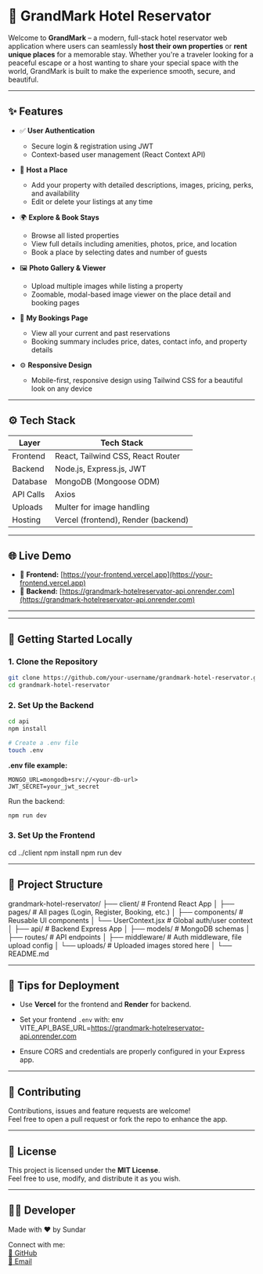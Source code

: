 # 🏨 GrandMark Hotel Reservator

Welcome to **GrandMark** – a modern, full-stack hotel reservator web application where users can seamlessly **host their own properties** or **rent unique places** for a memorable stay. 
Whether you're a traveler looking for a peaceful escape or a host wanting to share your special space with the world, GrandMark is built to make the experience smooth, secure, and beautiful.

---

## ✨ Features

- ✅ **User Authentication**
  - Secure login & registration using JWT
  - Context-based user management (React Context API)
  
- 🏡 **Host a Place**
  - Add your property with detailed descriptions, images, pricing, perks, and availability
  - Edit or delete your listings at any time
  
- 🌍 **Explore & Book Stays**
  - Browse all listed properties
  - View full details including amenities, photos, price, and location
  - Book a place by selecting dates and number of guests
  
- 🖼️ **Photo Gallery & Viewer**
  - Upload multiple images while listing a property
  - Zoomable, modal-based image viewer on the place detail and booking pages
  
- 📅 **My Bookings Page**
  - View all your current and past reservations
  - Booking summary includes price, dates, contact info, and property details

- ⚙️ **Responsive Design**
  - Mobile-first, responsive design using Tailwind CSS for a beautiful look on any device

---

## ⚙️ Tech Stack

| Layer      | Tech Stack                          |
|------------|--------------------------------------|
| Frontend   | React, Tailwind CSS, React Router    |
| Backend    | Node.js, Express.js, JWT             |
| Database   | MongoDB (Mongoose ODM)               |
| API Calls  | Axios                                |
| Uploads    | Multer for image handling            |
| Hosting    | Vercel (frontend), Render (backend)  |

---

## 🌐 Live Demo

- 🔗 **Frontend:** [https://your-frontend.vercel.app](https://your-frontend.vercel.app)
- 🔗 **Backend:** [https://grandmark-hotelreservator-api.onrender.com](https://grandmark-hotelreservator-api.onrender.com)

---


---

## 🚀 Getting Started Locally

### 1. Clone the Repository

```bash
git clone https://github.com/your-username/grandmark-hotel-reservator.git
cd grandmark-hotel-reservator
```

### 2. Set Up the Backend

```bash
cd api
npm install

# Create a .env file
touch .env
```

**.env file example:**
```env
MONGO_URL=mongodb+srv://<your-db-url>
JWT_SECRET=your_jwt_secret
```

Run the backend:
```bash
npm run dev
```

### 3. Set Up the Frontend


cd ../client
npm install
npm run dev

---

## 📁 Project Structure


grandmark-hotel-reservator/
├── client/              # Frontend React App
│   ├── pages/           # All pages (Login, Register, Booking, etc.)
│   ├── components/      # Reusable UI components
│   └── UserContext.jsx  # Global auth/user context
│
├── api/                 # Backend Express App
│   ├── models/          # MongoDB schemas
│   ├── routes/          # API endpoints
│   ├── middleware/      # Auth middleware, file upload config
│   └── uploads/         # Uploaded images stored here
│
└── README.md


---

## 🧠 Tips for Deployment

- Use **Vercel** for the frontend and **Render** for backend.
- Set your frontend `.env` with:
env
VITE_API_BASE_URL=https://grandmark-hotelreservator-api.onrender.com
  
- Ensure CORS and credentials are properly configured in your Express app.

---

## 🤝 Contributing

Contributions, issues and feature requests are welcome!  
Feel free to open a pull request or fork the repo to enhance the app.

---

## 📃 License

This project is licensed under the **MIT License**.  
Feel free to use, modify, and distribute it as you wish.

---

## 👨‍💻 Developer

Made with ❤️ by Sundar

Connect with me:  
[🔗 GitHub](https://github.com/Sundar2k4)  
[📧 Email](mailto:csundar993@gmail.com)
